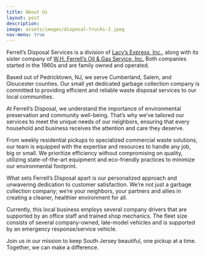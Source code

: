 ```yaml
---
title: About Us
layout: post
description:
image: assets/images/disposal-trucks-3.jpeg
nav-menu: true
---
```


Ferrell’s Disposal Services is a division of [Lacy’s Express, Inc.](https://lacysexpress.com/), along with its sister company of [W.H. Ferrell’s Oil & Gas Service, Inc.](https://wmferrellsoil.com) Both companies started in the 1960s and are family owned and operated.

Based out of Pedricktown, NJ, we serve Cumberland, Salem, and Gloucester counties. Our small yet dedicated garbage collection company is committed to providing efficient and reliable waste disposal services to our local communities.

At Ferrell’s Disposal, we understand the importance of environmental preservation and community well-being. That’s why we’ve tailored our services to meet the unique needs of our neighbors, ensuring that every household and business receives the attention and care they deserve.

From weekly residential pickups to specialized commercial waste solutions, our team is equipped with the expertise and resources to handle any job, big or small. We prioritize efficiency without compromising on quality, utilizing state-of-the-art equipment and eco-friendly practices to minimize our environmental footprint.

What sets Ferrell’s Disposal apart is our personalized approach and unwavering dedication to customer satisfaction. We’re not just a garbage collection company; we’re your neighbors, your partners and allies in creating a cleaner, healthier environment for all.

Currently, this local business employs several company drivers that are supported by an office staff and trained shop mechanics. The fleet size consists of several company-owned, late-model vehicles and is supported by an emergency response/service vehicle.

Join us in our mission to keep South Jersey beautiful, one pickup at a time. Together, we can make a difference.